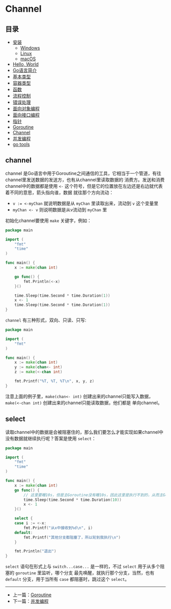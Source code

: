 # Channel

## 目录

- [安装](./installation_linux.md)
    - [Windows](./installation_windows.md)
    - [Linux](./installation_linux.md)
    - [macOS](./installation_mac_os.md)
- [Hello, World](./hello_world.md)
- [Go语言简介](./intro.md)
- [基本类型](./basic_types.md)
- [容器类型](./composite_types.md)
- [函数](./function.md)
- [流程控制](./flow.md)
- [错误处理](./errors.md)
- [面向对象编程](./oo.md)
- [面向接口编程](./interface.md)
- [指针](./pointers.md)
- [Goroutine](./goroutine.md)
- [Channel](./channel.md)
- [并发编程](./concurrency.md)
- [go tools](./go_tool.md)

## channel

channel 是Go语言中用于Goroutine之间通信的工具，它相当于一个管道，有往channel里发送数据的发送方，也有从channel里读取数据的
消费方。发送和消费channel中的数据都是使用 `<-` 这个符号，但是它的位置放在左边还是右边就代表着不同的意思，箭头指向谁，数据
就往那个方向流动：

- `v := <-myChan` 就说明数据是从 `myChan` 里读取出来，流动到 `v` 这个变量里
- `myChan <- v` 则说明数据是从v流动到 `myChan` 里

初始化channel要使用 `make` 关键字，例如：

```go
package main

import (
	"fmt"
	"time"
)

func main() {
	x := make(chan int)

	go func() {
		fmt.Println(<-x)
	}()

	time.Sleep(time.Second * time.Duration(1))
	x <- 1
	time.Sleep(time.Second * time.Duration(1))
}
```

`channel` 有三种形式，双向、只读、只写:

```go
package main

import (
	"fmt"
)

func main() {
	x := make(chan int)
	y := make(chan<- int)
	z := make(<-chan int)

	fmt.Printf("%T, %T, %T\n", x, y, z)
}
```

注意上面的例子里，`make(chan<- int)` 创建出来的channel只能写入数据，`make(<-chan int)` 创建出来的channel只能读取数据，他们都是
单向channel。

## select

读取channel中的数据是会被阻塞住的，那么我们要怎么才能实现如果channel中没有数据就继续执行呢？答案是使用 `select`：

```go
package main

import (
	"fmt"
	"time"
)

func main() {
	x := make(chan int)
	go func() {
		// 这里要睡10s，但是主Goroutine没有睡10s，因此这里是执行不到的，从而主Goroutine会在select里跳到default里
		time.Sleep(time.Second * time.Duration(10))
		x <- 1
	}()

	select {
	case i := <-x:
		fmt.Printf("从x中接收到%d\n", i)
	default:
		fmt.Printf("其他分支都阻塞了，所以轮到我执行\n")
	}

	fmt.Println("退出")
}
```

`select` 语句在形式上与 `switch...case...` 是一样的，不过 `select` 用于从多个阻塞的 `goroutine` 里监听，哪个分支
最先唤醒，就执行那个分支，当然，也有 `default` 分支，用于当所有 `case` 都阻塞时，跳过这个 `select`。

---

- 上一篇：[Goroutine](./goroutine.md)
- 下一篇：[并发编程](./concurrency.md)
